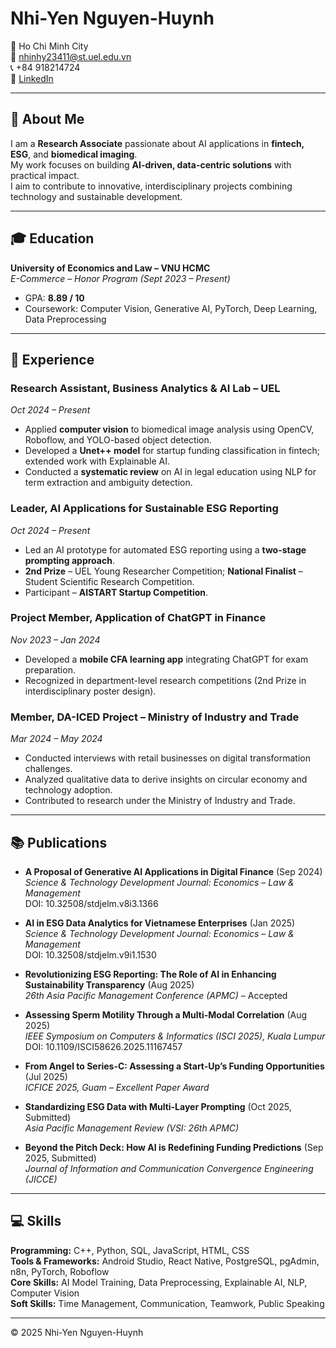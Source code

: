 # Nhi-Yen Nguyen-Huynh
📍 Ho Chi Minh City  
📧 nhinhy23411@st.uel.edu.vn  
📞 +84 918214724  
🔗 [LinkedIn](https://linkedin.com/in/nhinhy)

---

## 🧠 About Me
I am a **Research Associate** passionate about AI applications in **fintech, ESG**, and **biomedical imaging**.  
My work focuses on building **AI-driven, data-centric solutions** with practical impact.  
I aim to contribute to innovative, interdisciplinary projects combining technology and sustainable development.

---

## 🎓 Education
**University of Economics and Law – VNU HCMC**  
*E-Commerce – Honor Program (Sept 2023 – Present)*  
- GPA: **8.89 / 10**  
- Coursework: Computer Vision, Generative AI, PyTorch, Deep Learning, Data Preprocessing

---

## 🧩 Experience

### Research Assistant, Business Analytics & AI Lab – UEL  
*Oct 2024 – Present*  
- Applied **computer vision** to biomedical image analysis using OpenCV, Roboflow, and YOLO-based object detection.  
- Developed a **Unet++ model** for startup funding classification in fintech; extended work with Explainable AI.  
- Conducted a **systematic review** on AI in legal education using NLP for term extraction and ambiguity detection.

### Leader, AI Applications for Sustainable ESG Reporting  
*Oct 2024 – Present*  
- Led an AI prototype for automated ESG reporting using a **two-stage prompting approach**.  
- **2nd Prize** – UEL Young Researcher Competition; **National Finalist** – Student Scientific Research Competition.  
- Participant – **AISTART Startup Competition**.

### Project Member, Application of ChatGPT in Finance  
*Nov 2023 – Jan 2024*  
- Developed a **mobile CFA learning app** integrating ChatGPT for exam preparation.  
- Recognized in department-level research competitions (2nd Prize in interdisciplinary poster design).

### Member, DA-ICED Project – Ministry of Industry and Trade  
*Mar 2024 – May 2024*  
- Conducted interviews with retail businesses on digital transformation challenges.  
- Analyzed qualitative data to derive insights on circular economy and technology adoption.  
- Contributed to research under the Ministry of Industry and Trade.

---

## 📚 Publications

- **A Proposal of Generative AI Applications in Digital Finance** (Sep 2024)  
  *Science & Technology Development Journal: Economics – Law & Management*  
  DOI: 10.32508/stdjelm.v8i3.1366

- **AI in ESG Data Analytics for Vietnamese Enterprises** (Jan 2025)  
  *Science & Technology Development Journal: Economics – Law & Management*  
  DOI: 10.32508/stdjelm.v9i1.1530

- **Revolutionizing ESG Reporting: The Role of AI in Enhancing Sustainability Transparency** (Aug 2025)  
  *26th Asia Pacific Management Conference (APMC)* – Accepted

- **Assessing Sperm Motility Through a Multi-Modal Correlation** (Aug 2025)  
  *IEEE Symposium on Computers & Informatics (ISCI 2025), Kuala Lumpur*  
  DOI: 10.1109/ISCI58626.2025.11167457

- **From Angel to Series-C: Assessing a Start-Up’s Funding Opportunities** (Jul 2025)  
  *ICFICE 2025, Guam – Excellent Paper Award*

- **Standardizing ESG Data with Multi-Layer Prompting** (Oct 2025, Submitted)  
  *Asia Pacific Management Review (VSI: 26th APMC)*

- **Beyond the Pitch Deck: How AI is Redefining Funding Predictions** (Sep 2025, Submitted)  
  *Journal of Information and Communication Convergence Engineering (JICCE)*

---

## 💻 Skills
**Programming:** C++, Python, SQL, JavaScript, HTML, CSS  
**Tools & Frameworks:** Android Studio, React Native, PostgreSQL, pgAdmin, n8n, PyTorch, Roboflow  
**Core Skills:** AI Model Training, Data Preprocessing, Explainable AI, NLP, Computer Vision  
**Soft Skills:** Time Management, Communication, Teamwork, Public Speaking

---

© 2025 Nhi-Yen Nguyen-Huynh
